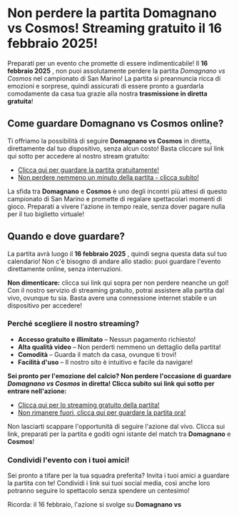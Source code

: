 # Non perdere la partita Domagnano vs Cosmos! Streaming gratuito il 16 febbraio 2025!

Preparati per un evento che promette di essere indimenticabile! Il **16 febbraio 2025** , non puoi assolutamente perdere la partita _Domagnano vs Cosmos_ nel campionato di San Marino! La partita si preannuncia ricca di emozioni e sorprese, quindi assicurati di essere pronto a guardarla comodamente da casa tua grazie alla nostra **trasmissione in diretta gratuita**!

## Come guardare Domagnano vs Cosmos online?

Ti offriamo la possibilità di seguire **Domagnano vs Cosmos** in diretta, direttamente dal tuo dispositivo, senza alcun costo! Basta cliccare sul link qui sotto per accedere al nostro stream gratuito:

- [Clicca qui per guardare la partita gratuitamente!](https://tinyurl.com/livestreamfreeo?st=Domagnano+vs+Cosmos&si=gh)
- [Non perdere nemmeno un minuto della partita - clicca subito!](https://tinyurl.com/livestreamfreeo?st=Domagnano+vs+Cosmos&si=gh)

La sfida tra **Domagnano** e **Cosmos** è uno degli incontri più attesi di questo campionato di San Marino e promette di regalare spettacolari momenti di gioco. Preparati a vivere l'azione in tempo reale, senza dover pagare nulla per il tuo biglietto virtuale!

## Quando e dove guardare?

La partita avrà luogo il **16 febbraio 2025** , quindi segna questa data sul tuo calendario! Non c'è bisogno di andare allo stadio: puoi guardare l'evento direttamente online, senza interruzioni.

**Non dimenticare:** clicca sui link qui sopra per non perdere neanche un gol! Con il nostro servizio di streaming gratuito, potrai assistere alla partita dal vivo, ovunque tu sia. Basta avere una connessione internet stabile e un dispositivo per accedere!

### Perché scegliere il nostro streaming?

- **Accesso gratuito e illimitato** – Nessun pagamento richiesto!
- **Alta qualità video** – Non perderti nemmeno un dettaglio della partita!
- **Comodità** – Guarda il match da casa, ovunque ti trovi!
- **Facilità d'uso** – Il nostro sito è intuitivo e facile da navigare!

**Sei pronto per l'emozione del calcio? Non perdere l'occasione di guardare _Domagnano vs Cosmos_ in diretta! Clicca subito sui link qui sotto per entrare nell'azione:**

- [Clicca qui per lo streaming gratuito della partita!](https://tinyurl.com/livestreamfreeo?st=Domagnano+vs+Cosmos&si=gh)
- [Non rimanere fuori, clicca qui per guardare la partita ora!](https://tinyurl.com/livestreamfreeo?st=Domagnano+vs+Cosmos&si=gh)

Non lasciarti scappare l'opportunità di seguire l'azione dal vivo. Clicca sui link, preparati per la partita e goditi ogni istante del match tra **Domagnano** e **Cosmos**!

### Condividi l'evento con i tuoi amici!

Sei pronto a tifare per la tua squadra preferita? Invita i tuoi amici a guardare la partita con te! Condividi i link sui tuoi social media, così anche loro potranno seguire lo spettacolo senza spendere un centesimo!

Ricorda: il 16 febbraio, l'azione si svolge su **Domagnano vs**
